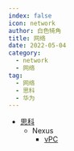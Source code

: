 ```yaml
---
index: false
icon: network
author: 白色犄角
title: 网络
date: 2022-05-04
category:
  - network
  - 网络
tag:
  - 网络
  - 思科
  - 华为
---
```



- [思科](cisco/README.md)
  - Nexus
    - [vPC](cisco/nexus_vPC/README.md)
